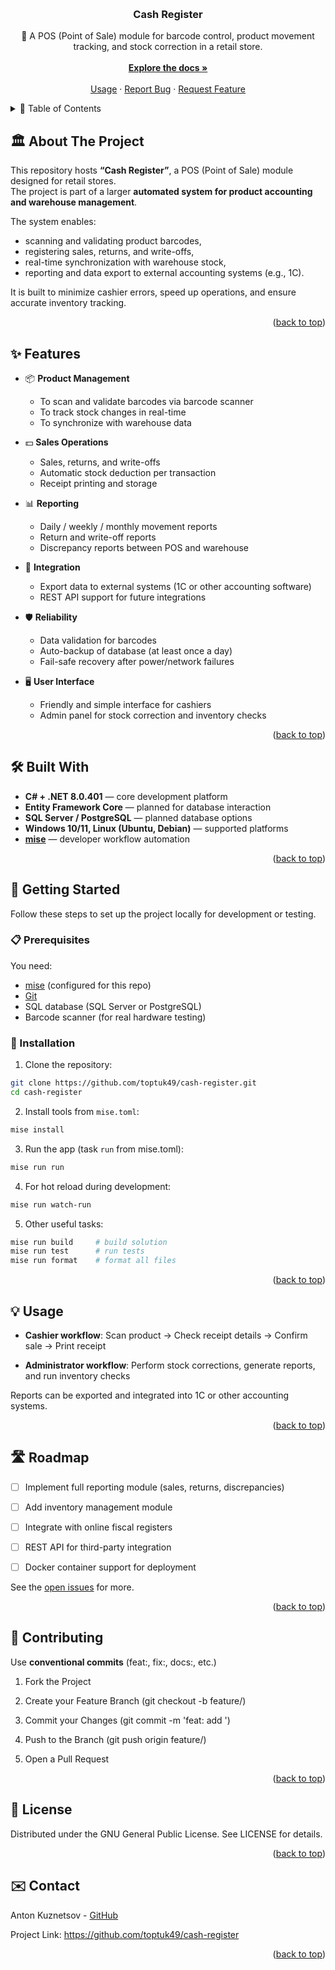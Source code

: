 <a id="readme-top"></a>

<!-- PROJECT LOGO -->
<br />
<div align="center">
  <h3 align="center">Cash Register</h3>

  <p align="center">
    🛒 A POS (Point of Sale) module for barcode control, product movement tracking, and stock correction in a retail store.
    <br />
    <br />
    <a href="#about-the-project"><strong>Explore the docs »</strong></a>
    <br />
    <br />
    <a href="#usage">Usage</a>
    ·
    <a href="https://github.com/toptuk49/cash-register/issues">Report Bug</a>
    ·
    <a href="https://github.com/toptuk49/cash-register/issues">Request Feature</a>
  </p>
</div>

<!-- TABLE OF CONTENTS -->
<details>
  <summary>📖 Table of Contents</summary>
  <ol>
    <li><a href="#about-the-project">🏛 About The Project</a></li>
    <li><a href="#features">✨ Features</a></li>
    <li><a href="#built-with">🛠 Built With</a></li>
    <li>
      <a href="#getting-started">🚀 Getting Started</a>
      <ul>
        <li><a href="#prerequisites">📋 Prerequisites</a></li>
        <li><a href="#installation">💾 Installation</a></li>
      </ul>
    </li>
    <li><a href="#usage">💡 Usage</a></li>
    <li><a href="#roadmap">🛣 Roadmap</a></li>
    <li><a href="#contributing">🤝 Contributing</a></li>
    <li><a href="#license">📄 License</a></li>
    <li><a href="#contact">✉️ Contact</a></li>
  </ol>
</details>

<!-- ABOUT THE PROJECT -->

## 🏛 About The Project

This repository hosts **“Cash Register”**, a POS (Point of Sale) module designed for retail stores.  
The project is part of a larger **automated system for product accounting and warehouse management**.

The system enables:

- scanning and validating product barcodes,
- registering sales, returns, and write-offs,
- real-time synchronization with warehouse stock,
- reporting and data export to external accounting systems (e.g., 1C).

It is built to minimize cashier errors, speed up operations, and ensure accurate inventory tracking.

<p align="right">(<a href="#readme-top">back to top</a>)</p>

<!-- FEATURES -->

## ✨ Features

- 📦 **Product Management**
  - To scan and validate barcodes via barcode scanner
  - To track stock changes in real-time
  - To synchronize with warehouse data

- 💵 **Sales Operations**
  - Sales, returns, and write-offs
  - Automatic stock deduction per transaction
  - Receipt printing and storage

- 📊 **Reporting**
  - Daily / weekly / monthly movement reports
  - Return and write-off reports
  - Discrepancy reports between POS and warehouse

- 🔄 **Integration**
  - Export data to external systems (1C or other accounting software)
  - REST API support for future integrations

- 🛡 **Reliability**
  - Data validation for barcodes
  - Auto-backup of database (at least once a day)
  - Fail-safe recovery after power/network failures

- 🖥 **User Interface**
  - Friendly and simple interface for cashiers
  - Admin panel for stock correction and inventory checks

<p align="right">(<a href="#readme-top">back to top</a>)</p>

<!-- BUILT WITH -->

## 🛠 Built With

- **C# + .NET 8.0.401** — core development platform
- **Entity Framework Core** — planned for database interaction
- **SQL Server / PostgreSQL** — planned database options
- **Windows 10/11, Linux (Ubuntu, Debian)** — supported platforms
- **[mise](https://mise.jdx.dev)** — developer workflow automation

<p align="right">(<a href="#readme-top">back to top</a>)</p>

<!-- GETTING STARTED -->

## 🚀 Getting Started

Follow these steps to set up the project locally for development or testing.

### 📋 Prerequisites

You need:

- [mise](https://mise.jdx.dev) (configured for this repo)
- [Git](https://git-scm.com/)
- SQL database (SQL Server or PostgreSQL)
- Barcode scanner (for real hardware testing)

### 💾 Installation

1. Clone the repository:

```sh
git clone https://github.com/toptuk49/cash-register.git
cd cash-register
```

2. Install tools from `mise.toml`:

```sh
mise install
```

3. Run the app (task `run` from mise.toml):

```sh
mise run run
```

4. For hot reload during development:

```sh
mise run watch-run
```

5. Other useful tasks:

```sh
mise run build     # build solution
mise run test      # run tests
mise run format    # format all files
```

<p align="right">(<a href="#readme-top">back to top</a>)</p>

<!-- USAGE EXAMPLES -->

## 💡 Usage

- **Cashier workflow**: Scan product → Check receipt details → Confirm sale → Print receipt

- **Administrator workflow**: Perform stock corrections, generate reports, and run inventory checks

Reports can be exported and integrated into 1C or other accounting systems.

<p align="right">(<a href="#readme-top">back to top</a>)</p>

<!-- ROADMAP -->

## 🛣 Roadmap

- [ ] Implement full reporting module (sales, returns, discrepancies)

- [ ] Add inventory management module

- [ ] Integrate with online fiscal registers

- [ ] REST API for third-party integration

- [ ] Docker container support for deployment

See the [open issues](https://github.com/toptuk49/cash-register/issues) for more.

<p align="right">(<a href="#readme-top">back to top</a>)</p>

<!-- CONTRIBUTING -->

## 🤝 Contributing

Use **conventional commits** (feat:, fix:, docs:, etc.)

1. Fork the Project

2. Create your Feature Branch (git checkout -b feature/<feature-name>)

3. Commit your Changes (git commit -m 'feat: add <feature-name>')

4. Push to the Branch (git push origin feature/<feature-name>)

5. Open a Pull Request

<p align="right">(<a href="#readme-top">back to top</a>)</p>

<!-- LICENSE -->

## 📄 License

Distributed under the GNU General Public License. See LICENSE for details.

<p align="right">(<a href="#readme-top">back to top</a>)</p>

<!-- CONTACT -->

## ✉️ Contact

Anton Kuznetsov - [GitHub](https://github.com/toptuk49)

Project Link: https://github.com/toptuk49/cash-register

<p align="right">(<a href="#readme-top">back to top</a>)</p>
